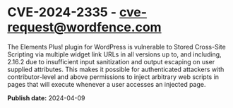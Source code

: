 # CVE-2024-2335 - cve-request@wordfence.com

The Elements Plus! plugin for WordPress is vulnerable to Stored Cross-Site Scripting via multiple widget link URLs in all versions up to, and including, 2.16.2 due to insufficient input sanitization and output escaping on user supplied attributes. This makes it possible for authenticated attackers with contributor-level and above permissions to inject arbitrary web scripts in pages that will execute whenever a user accesses an injected page.

**Publish date:** 2024-04-09
